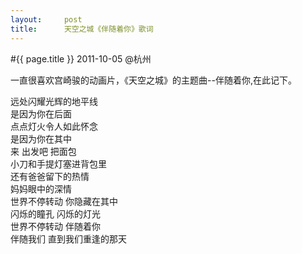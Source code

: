 ```yaml
---
layout:     post
title:      天空之城《伴随着你》歌词
---
```

#{{ page.title }}
2011-10-05 @杭州

一直很喜欢宫崎骏的动画片，《天空之城》的主题曲--伴随着你,在此记下。


远处闪耀光辉的地平线    
是因为你在后面    
点点灯火令人如此怀念    
是因为你在其中    
来 出发吧 把面包    
小刀和手提灯塞进背包里    
还有爸爸留下的热情    
妈妈眼中的深情    
世界不停转动 你隐藏在其中    
闪烁的瞳孔 闪烁的灯光    
世界不停转动 伴随着你    
伴随我们 直到我们重逢的那天    

